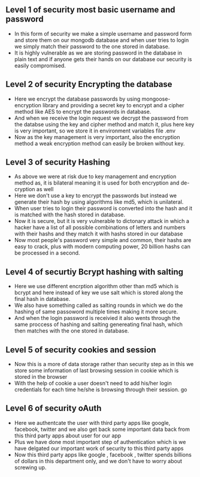 ## Level 1 of security most basic username and password
- In this form of security we make a simple username and password form and store them on our mongodb database and when user tries to login we simply match their password to the one stored in database.
- It is highly vulnerable as we are storing password in the database in plain text and if anyone gets their hands on our database our security is easily compromised.

## Level 2 of security Encrypting the database
- Here we encrypt the database passwords by using mongoose-encryption library and providing a secret key to encrypt and a cipher method like AES to encrypt the passwords in database.
- And when we receive the login request we decrypt the password from the databse using the key and cipher method and match it, plus here key is very important, so we store it in environment variables file .env
- Now as the key management is very important, also the encryption method a weak encryption method can easily be broken without key.

## Level 3 of security Hashing
- As above we were at risk due to key management and encryption method as, it is bilateral meaning it is used for both encryption and de-cryption as well
- Here we don't use a key to encrypt the passwords but instead we generate their hash by using algorithms like md5, which is unilateral.
- When user tries to login their password is converted into the hash and it is matched with the hash stored in database.
- Now it is secure, but it is very vulnerable to dictonary attack in which a hacker have a list of all possible combinations of letters and numbers with their hashs and they match it with hashs stored in our database
- Now most people's password very simple and common, their hashs are easy to crack, plus with modern computing power, 20 billion hashs can be processed in a second.

## Level 4 of securtiy Bcrypt hashing with salting

- Here we use different encrption algorithm other than md5 which is bcrypt and here instead of key we use salt which is stored along the final hash in database.
- We also have something called as salting rounds in which we do the hashing of same passoword multiple times making it more secure.
- And when the login password is receivied it also wents through the same proccess of hashing and salting genereating final hash, which then matches with the one stored in database.

## Level 5 of security cookies and session

- Now this is a more of data storage rather than security step as in this we store some information of last browsing session in cookie which is stored in the browser
- With the help of cookie a user doesn't need to add his/her login credentials for each time he/she is browsing through their session.
go
## Level 6 of security oAuth

- Here we authentcate the user with third party apps like google, facebook, twitter and we also get back some important data back from this third party apps about user for our app
- Plus we have done most important step of authentication which is we have delgated our important work of security to this third party apps
- Now this third party apps like google , facebook , twitter spends billions of dollars in this department only, and we don't have to worry about screwing up.